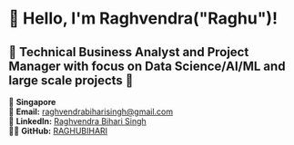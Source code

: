 # 👋 Hello, I'm Raghvendra("Raghu")!

## 🚀 Technical Business Analyst and Project Manager with focus on Data Science/AI/ML and large scale projects 📖

📍 **Singapore**  
📧 **Email:** [raghvendrabiharisingh@gmail.com](mailto:raghvendrabiharisingh@gmail.com)  
🔗 **LinkedIn:** [Raghvendra Bihari Singh](https://linkedin.com/in/raghvendra-bihari-singh-559b2475)  
👨‍💻 **GitHub:** [RAGHUBIHARI](https://github.com/RAGHUBIHARI)
